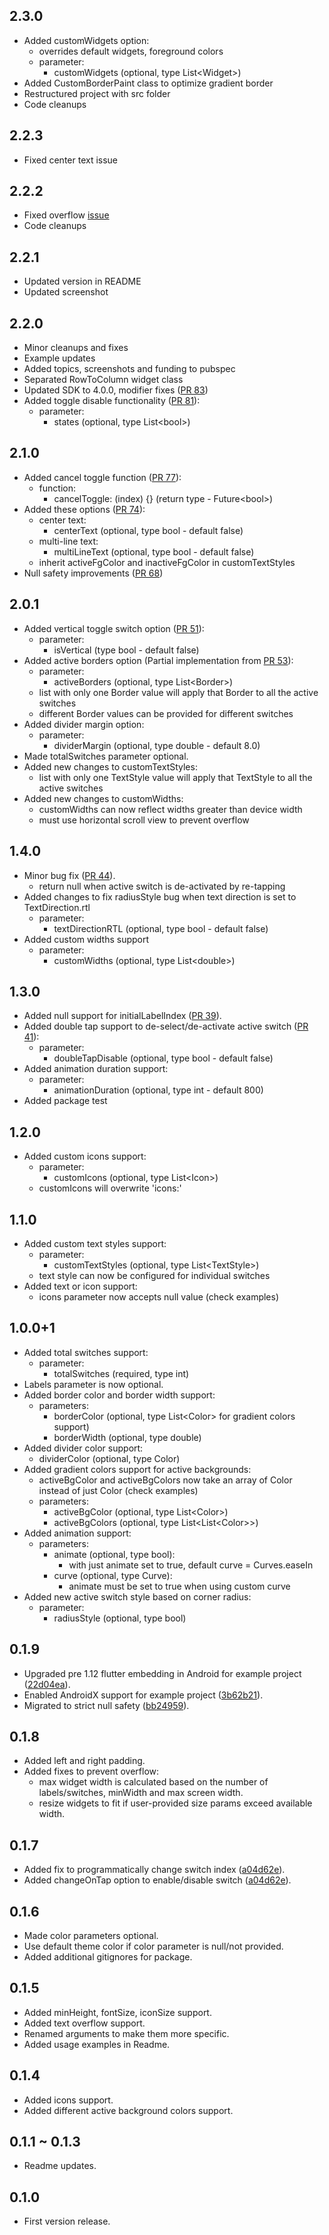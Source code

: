 ## 2.3.0
* Added customWidgets option:
    - overrides default widgets, foreground colors
    - parameter:
        - customWidgets (optional, type List\<Widget>)
* Added CustomBorderPaint class to optimize gradient border
* Restructured project with src folder
* Code cleanups

## 2.2.3
* Fixed center text issue

## 2.2.2
* Fixed overflow [issue](https://github.com/PramodJoshi/toggle_switch/issues/79)
* Code cleanups

## 2.2.1
* Updated version in README
* Updated screenshot

## 2.2.0
* Minor cleanups and fixes
* Example updates
* Added topics, screenshots and funding to pubspec
* Separated RowToColumn widget class
* Updated SDK to 4.0.0, modifier fixes ([PR 83](https://github.com/PramodJoshi/toggle_switch/pull/83/files))
* Added toggle disable functionality ([PR 81](https://github.com/PramodJoshi/toggle_switch/pull/81/files)):
    - parameter:
        - states (optional, type List\<bool>)
        
## 2.1.0
* Added cancel toggle function ([PR 77](https://github.com/PramodJoshi/toggle_switch/pull/77/files)):
    - function:
        - cancelToggle: (index) {} (return type - Future\<bool>)
* Added these options ([PR 74](https://github.com/PramodJoshi/toggle_switch/pull/74/files)):
    - center text:
        - centerText (optional, type bool - default false)
    - multi-line text:
        - multiLineText (optional, type bool - default false)
    - inherit activeFgColor and inactiveFgColor in customTextStyles
* Null safety improvements ([PR 68](https://github.com/PramodJoshi/toggle_switch/pull/68/files))

## 2.0.1
* Added vertical toggle switch option ([PR 51](https://github.com/PramodJoshi/toggle_switch/pull/51/files)):
    - parameter:
        - isVertical (type bool - default false)
* Added active borders option (Partial implementation from [PR 53](https://github.com/PramodJoshi/toggle_switch/pull/53/files)):
    - parameter:
        - activeBorders (optional, type List\<Border>)
    - list with only one Border value will apply that Border to all the active switches
    - different Border values can be provided for different switches
* Added divider margin option:
    - parameter:
        - dividerMargin (optional, type double - default 8.0)        
* Made totalSwitches parameter optional. 
* Added new changes to customTextStyles:
    - list with only one TextStyle value will apply that TextStyle to all the active switches
* Added new changes to customWidths:
    - customWidths can now reflect widths greater than device width
    - must use horizontal scroll view to prevent overflow
        
## 1.4.0
* Minor bug fix ([PR 44](https://github.com/PramodJoshi/toggle_switch/pull/44)).
    - return null when active switch is de-activated by re-tapping
* Added changes to fix radiusStyle bug when text direction is set to TextDirection.rtl
    - parameter:
        - textDirectionRTL (optional, type bool - default false)
* Added custom widths support
    - parameter:
        - customWidths (optional, type List\<double>)

## 1.3.0
* Added null support for initialLabelIndex ([PR 39](https://github.com/PramodJoshi/toggle_switch/pull/39/commits)).
* Added double tap support to de-select/de-activate active switch ([PR 41](https://github.com/PramodJoshi/toggle_switch/pull/41)):
    - parameter:
        - doubleTapDisable (optional, type bool - default false)
* Added animation duration support:
    - parameter:
        - animationDuration (optional, type int - default 800)
* Added package test
    
## 1.2.0
* Added custom icons support:
    - parameter:
        - customIcons (optional, type List\<Icon>)
    - customIcons will overwrite 'icons:'
    
## 1.1.0
* Added custom text styles support:
    - parameter:
        - customTextStyles (optional, type List\<TextStyle>)
    - text style can now be configured for individual switches
* Added text or icon support:
    - icons parameter now accepts null value (check examples)

## 1.0.0+1
* Added total switches support:
    - parameter:
        - totalSwitches (required, type int)
* Labels parameter is now optional.
* Added border color and border width support: 
    - parameters:
        - borderColor (optional, type List\<Color> for gradient colors support)
        - borderWidth (optional, type double)
* Added divider color support:
    - dividerColor (optional, type Color)
* Added gradient colors support for active backgrounds:
    - activeBgColor and activeBgColors now take an array of Color instead of just Color (check examples)
    - parameters:
        - activeBgColor (optional, type List\<Color>)
        - activeBgColors (optional, type List\<List\<Color>>)
* Added animation support:
    - parameters:
        - animate (optional, type bool):
            - with just animate set to true, default curve = Curves.easeIn
        - curve (optional, type Curve):
            - animate must be set to true when using custom curve
* Added new active switch style based on corner radius:
    - parameter:
        - radiusStyle (optional, type bool)

## 0.1.9
* Upgraded pre 1.12 flutter embedding in Android for example project ([22d04ea](https://github.com/PramodJoshi/toggle_switch/pull/24/commits/22d04ea4b9ffa83a8d0764d2d8a7e45923888b40)).
* Enabled AndroidX support for example project ([3b62b21](https://github.com/PramodJoshi/toggle_switch/pull/24/commits/3b62b217222a8a7d7d243b4ff7211a7867764650)).
* Migrated to strict null safety ([bb24959](https://github.com/PramodJoshi/toggle_switch/pull/24/commits/bb24959b9e95634b411b1159b85eca6fac756db5)).
    
## 0.1.8
* Added left and right padding. 
* Added fixes to prevent overflow:
    - max widget width is calculated based on the number of labels/switches, minWidth and max screen width.
    - resize widgets to fit if user-provided size params exceed available width.

## 0.1.7
* Added fix to programmatically change switch index ([a04d62e](https://github.com/PramodJoshi/toggle_switch/pull/8/commits/a04d62e3c0630785ad2b9dd66b2226a68bed57e2)). 
* Added changeOnTap option to enable/disable switch ([a04d62e](https://github.com/PramodJoshi/toggle_switch/pull/8/commits/a04d62e3c0630785ad2b9dd66b2226a68bed57e2)).

## 0.1.6
* Made color parameters optional. 
* Use default theme color if color parameter is null/not provided.
* Added additional gitignores for package.

## 0.1.5
* Added minHeight, fontSize, iconSize support.
* Added text overflow support.
* Renamed arguments to make them more specific.
* Added usage examples in Readme.

## 0.1.4
* Added icons support.
* Added different active background colors support.

## 0.1.1 ~ 0.1.3
* Readme updates.

## 0.1.0
* First version release.